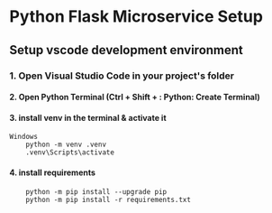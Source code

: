 
# Python Flask Microservice Setup

## Setup vscode development environment

### 1. Open Visual Studio Code in your project's folder

#### 2. Open Python Terminal (Ctrl + Shift + : Python: Create Terminal)

#### 3. install venv in the terminal & activate it

    Windows
        python -m venv .venv
        .venv\Scripts\activate    

#### 4. install requirements

        python -m pip install --upgrade pip
        python -m pip install -r requirements.txt